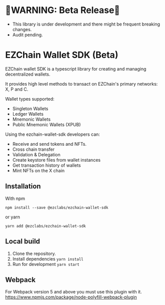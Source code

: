 # 🔴WARNING: Beta Release🔴

-   This library is under development and there might be frequent breaking changes.
-   Audit pending.

# EZChain Wallet SDK (Beta)

EZChain wallet SDK is a typescript library for creating and managing decentralized wallets.

It provides high level methods to transact on EZChain's primary networks: X, P and C.

Wallet types supported:

-   Singleton Wallets
-   Ledger Wallets
-   Mnemonic Wallets
-   Public Mnemonic Wallets (XPUB)

Using the ezchain-wallet-sdk developers can:

-   Receive and send tokens and NFTs.
-   Cross chain transfer
-   Validation & Delegation
-   Create keystore files from wallet instances
-   Get transaction history of wallets
-   Mint NFTs on the X chain

## Installation

With npm

`npm install --save @ezclabs/ezchain-wallet-sdk`

or yarn

`yarn add @ezclabs/ezchain-wallet-sdk`

## Local build

1. Clone the repository.
2. Install dependencies `yarn install`
3. Run for development `yarn start`

## Webpack

For Webpack version 5 and above you must use this plugin with it. https://www.npmjs.com/package/node-polyfill-webpack-plugin
